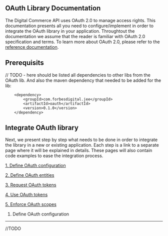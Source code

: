 
OAuth Library Documentation
---

The Digital Commerce API uses OAuth 2.0 to manage access rights. 
This documentation presents all you need to configure/implement in order to integrate the OAuth library in your application. Throughtout the documentation we assume that the reader is familiar with OAuth 2.0 specification and terms. To learn more about OAuth 2.0, please refer to the <a href="http://tools.ietf.org/html/rfc6749" target="_blank">reference documentation</a>.

Prerequisits
-------------

// TODO - here should be listed all dependencies to other libs from the OAuth lib. And also the maven dependency that needed to be added for the lib:

```
	<dependency>
		<groupId>com.forbesdigital.jee</groupId>
		<artifactId>oauth</artifactId>
		<version>0.1.0</version>
	</dependency>	 
```

Integrate OAuth library
-------------------------

Next, we present step by step what needs to be done in order to integrate the library in a new or existing application. Each step is a link to a separate page where it will be explained in details. These pages will also contain code examples to ease the integration process.
 

[1. Define OAuth configuration](#define-oauth-configuration)

[2. Define OAuth entities](../define-oauth-entities.md)

[3. Request OAuth tokens](request-oauth-tokens.md)

[4. Use OAuth tokens](/use-oath-tokens)

[5. Enforce OAuth scopes](/enforce-oauth-scopes)


1. Define OAuth configuration
--------------------

//TODO